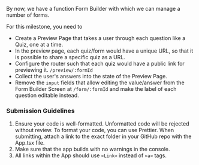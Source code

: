 By now, we have a function Form Builder with which we can manage a number of forms.

For this milestone, you need to
 - Create a Preview Page that takes a user through each question like a Quiz, one at a time.
 - In the preview page, each quiz/form would have a unique URL, so that it is possible to share a specific quiz as a URL.
 - Configure the router such that each quiz would have a public link for previewing it. `/preview/:formId`
 - Collect the user's answers into the state of the Preview Page.
 - Remove the `input` fields that allow editing the value/answer from the Form Builder Screen at `/form/:formId` and make the label of each question editable instead.

### Submission Guidelines

1. Ensure your code is well-formatted. Unformatted code will be rejected without review. To format your code, you can use Prettier. When submitting, attach a link to the exact folder in your GitHub repo with the App.tsx file.
2. Make sure that the app builds with no warnings in the console.
3. All links within the App should use `<Link>` instead of `<a>` tags.